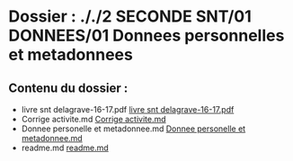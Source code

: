 # Dossier : ././2 SECONDE SNT/01 DONNEES/01 Donnees personnelles et metadonnees
 
 ## Contenu du dossier : 
- livre snt delagrave-16-17.pdf [livre snt delagrave-16-17.pdf](./livre_snt_delagrave-16-17.pdf)
- Corrige activite.md [Corrige activite.md](./Corrige_activite.md)
- Donnee personelle et metadonnee.md [Donnee personelle et metadonnee.md](./Donnee_personelle_et_metadonnee.md)
- readme.md [readme.md](./readme.md)
